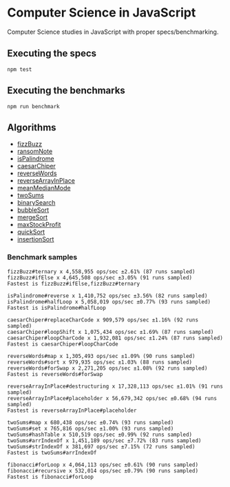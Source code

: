 # Computer Science in JavaScript
Computer Science studies in JavaScript with proper specs/benchmarking.

## Executing the specs
`npm test`

## Executing the benchmarks
`npm run benchmark`

## Algorithms
- [fizzBuzz](algorithms/fizzBuzz/)
- [ransomNote](algorithms/ransomNote/)
- [isPalindrome](algorithms/isPalindrome/)
- [caesarChiper](algorithms/caesarChiper/)
- [reverseWords](algorithms/reverseWords/)
- [reverseArrayInPlace](algorithms/reverseArrayInPlace/)
- [meanMedianMode](algorithms/meanMedianMode/)
- [twoSums](algorithms/twoSums/)
- [binarySearch](algorithms/binarySearch/)
- [bubbleSort](algorithms/bubbleSort/)
- [mergeSort](algorithms/mergeSort/)
- [maxStockProfit](algorithms/maxStockProfit/)
- [quickSort](algorithms/quickSort/)
- [insertionSort](algorithms/insertionSort/)

### Benchmark samples
```
fizzBuzz#ternary x 4,558,955 ops/sec ±2.61% (87 runs sampled)
fizzBuzz#ifElse x 4,645,508 ops/sec ±3.05% (91 runs sampled)
Fastest is fizzBuzz#ifElse,fizzBuzz#ternary

isPalindrome#reverse x 1,410,752 ops/sec ±3.56% (82 runs sampled)
isPalindrome#halfLoop x 5,058,019 ops/sec ±0.77% (93 runs sampled)
Fastest is isPalindrome#halfLoop

caesarChiper#replaceCharCode x 909,579 ops/sec ±1.16% (92 runs sampled)
caesarChiper#loopShift x 1,075,434 ops/sec ±1.69% (87 runs sampled)
caesarChiper#loopCharCode x 1,932,081 ops/sec ±1.24% (87 runs sampled)
Fastest is caesarChiper#loopCharCode

reverseWords#map x 1,305,493 ops/sec ±1.09% (90 runs sampled)
reverseWords#sort x 979,935 ops/sec ±1.03% (88 runs sampled)
reverseWords#forSwap x 2,271,205 ops/sec ±1.08% (92 runs sampled)
Fastest is reverseWords#forSwap

reverseArrayInPlace#destructuring x 17,328,113 ops/sec ±1.01% (91 runs sampled)
reverseArrayInPlace#placeholder x 56,679,342 ops/sec ±0.68% (94 runs sampled)
Fastest is reverseArrayInPlace#placeholder

twoSums#map x 680,438 ops/sec ±0.74% (93 runs sampled)
twoSums#set x 765,816 ops/sec ±1.00% (93 runs sampled)
twoSums#hashTable x 510,519 ops/sec ±0.99% (92 runs sampled)
twoSums#arrIndexOf x 1,451,189 ops/sec ±7.72% (83 runs sampled)
twoSums#strIndexOf x 381,697 ops/sec ±7.15% (72 runs sampled)
Fastest is twoSums#arrIndexOf

fibonacci#forLoop x 4,064,113 ops/sec ±0.61% (90 runs sampled)
fibonacci#recursive x 532,014 ops/sec ±0.79% (90 runs sampled)
Fastest is fibonacci#forLoop
```
